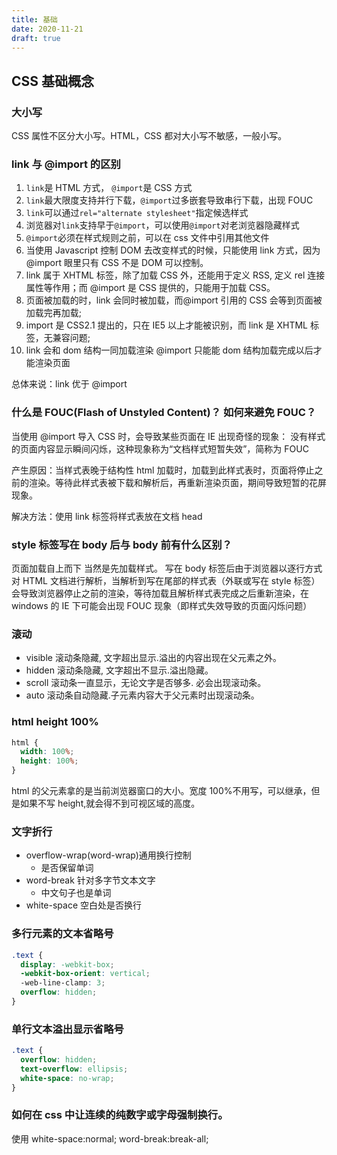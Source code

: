 ```yaml
---
title: 基础
date: 2020-11-21
draft: true
---
```


## CSS 基础概念

### 大小写

CSS 属性不区分大小写。HTML，CSS 都对大小写不敏感，一般小写。

### link 与 @import 的区别

1. `link`是 HTML 方式， `@import`是 CSS 方式
2. `link`最大限度支持并行下载，`@import`过多嵌套导致串行下载，出现 FOUC
3. `link`可以通过`rel="alternate stylesheet"`指定候选样式
4. 浏览器对`link`支持早于`@import`，可以使用`@import`对老浏览器隐藏样式
5. `@import`必须在样式规则之前，可以在 css 文件中引用其他文件
6. 当使用 Javascript 控制 DOM 去改变样式的时候，只能使用 link 方式，因为 @import 眼里只有 CSS 不是 DOM 可以控制。
7. link 属于 XHTML 标签，除了加载 CSS 外，还能用于定义 RSS, 定义 rel 连接属性等作用；而 @import 是 CSS 提供的，只能用于加载 CSS。
8. 页面被加载的时，link 会同时被加载，而@import 引用的 CSS 会等到页面被加载完再加载;
9. import 是 CSS2.1 提出的，只在 IE5 以上才能被识别，而 link 是 XHTML 标签，无兼容问题;
10. link 会和 dom 结构一同加载渲染 @import 只能能 dom 结构加载完成以后才能渲染页面

总体来说：link 优于 @import

### 什么是 FOUC(Flash of Unstyled Content)？ 如何来避免 FOUC？

当使用 @import 导入 CSS 时，会导致某些页面在 IE 出现奇怪的现象： 没有样式的页面内容显示瞬间闪烁，这种现象称为“文档样式短暂失效”，简称为 FOUC

产生原因：当样式表晚于结构性 html 加载时，加载到此样式表时，页面将停止之前的渲染。等待此样式表被下载和解析后，再重新渲染页面，期间导致短暂的花屏现象。

解决方法：使用 link 标签将样式表放在文档 head

### style 标签写在 body 后与 body 前有什么区别？

页面加载自上而下 当然是先加载样式。
写在 body 标签后由于浏览器以逐行方式对 HTML 文档进行解析，当解析到写在尾部的样式表（外联或写在 style 标签）会导致浏览器停止之前的渲染，等待加载且解析样式表完成之后重新渲染，在 windows 的 IE 下可能会出现 FOUC 现象（即样式失效导致的页面闪烁问题）

### 滚动

- visible 滚动条隐藏, 文字超出显示.溢出的内容出现在父元素之外。
- hidden 滚动条隐藏, 文字超出不显示.溢出隐藏。
- scroll 滚动条一直显示，无论文字是否够多. 必会出现滚动条。
- auto 滚动条自动隐藏.子元素内容大于父元素时出现滚动条。

### html height 100%

```css
html {
  width: 100%;
  height: 100%;
}
```

html 的父元素拿的是当前浏览器窗口的大小。宽度 100%不用写，可以继承，但是如果不写 height,就会得不到可视区域的高度。

### 文字折行

- overflow-wrap(word-wrap)通用换行控制
  - 是否保留单词
- word-break 针对多字节文本文字
  - 中文句子也是单词
- white-space 空白处是否换行

### 多行元素的文本省略号

```css
.text {
  display: -webkit-box;
  -webkit-box-orient: vertical;
  -web-line-clamp: 3;
  overflow: hidden;
}
```

### 单行文本溢出显示省略号

```css
.text {
  overflow: hidden;
  text-overflow: ellipsis;
  white-space: no-wrap;
}
```

### 如何在 css 中让连续的纯数字或字母强制换行。

使用 white-space:normal; word-break:break-all;
